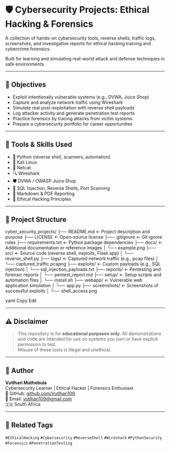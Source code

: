 # 🛡️ Cybersecurity Projects: Ethical Hacking & Forensics

A collection of hands-on cybersecurity tools, reverse shells, traffic logs, screenshots, and investigative reports for ethical hacking training and cybercrime forensics.

Built for learning and simulating real-world attack and defense techniques in safe environments.

---

## 🎯 Objectives

- Exploit intentionally vulnerable systems (e.g., DVWA, Juice Shop)
- Capture and analyze network traffic using Wireshark
- Simulate real post-exploitation with reverse shell payloads
- Log attacker activity and generate penetration test reports
- Practice forensics by tracing attacks from victim systems
- Prepare a cybersecurity portfolio for career opportunities

---

## 🧰 Tools & Skills Used

- 🐍 Python (reverse shell, scanners, automation)
- 🐧 Kali Linux
- 📡 Netcat
- 🔍 Wireshark
- 🛡️ DVWA / OWASP Juice Shop
- 🧪 SQL Injection, Reverse Shells, Port Scanning
- 📑 Markdown & PDF Reporting
- 🔐 Ethical Hacking Principles

---

## 📁 Project Structure

cyber_security_projects/
├── README.md ← Project description and purpose
├── LICENSE ← Open-source license
├── .gitignore ← Git ignore rules
├── requirements.txt ← Python package dependencies
├── docs/ ← Additional documentation or reference images
│ └── example.png
├── src/ ← Source code (reverse shell, exploits, Flask app)
│ └── reverse_shell.py
├── logs/ ← Captured network traffic (e.g., pcap files)
│ └── captured_traffic.pcapng
├── exploits/ ← Custom payloads (e.g., SQL injection)
│ └── sql_injection_payloads.txt
├── reports/ ← Pentesting and forensic reports
│ └── pentest_report.md
├── setup/ ← Setup scripts and automation files
│ └── install.sh
├── webapp/ ← Vulnerable web application simulation
│ └── app.py
├── screenshots/ ← Screenshots of successful exploits
│ └── shell_access.png

yaml
Copy
Edit

---

## ⚠ Disclaimer

> This repository is for **educational purposes only**. All demonstrations and code are intended for use on systems you own or have explicit permission to test.  
> Misuse of these tools is illegal and unethical.

---

## 📣 Author

**Vutlhari Mathebula**  
Cybersecurity Learner | Ethical Hacker | Forensics Enthusiast  
🔗 GitHub: [github.com/Vutlhari109](https://github.com/Vutlhari109)  
📧 Email: vutlhari109@gmail.com  
🇿🇦 South Africa

---

## 📌 Related Tags

`#EthicalHacking` `#Cybersecurity` `#ReverseShell` `#Wireshark` `#PythonSecurity` `#Forensics` `#PenetrationTesting`
